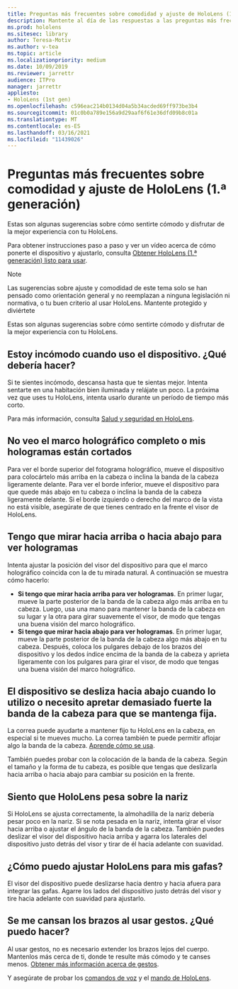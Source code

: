 ```yaml
---
title: Preguntas más frecuentes sobre comodidad y ajuste de HoloLens (1.ª generación)
description: Mantente al día de las respuestas a las preguntas más frecuentes sobre cómo adaptarse a tu dispositivo de realidad mixta HoloLens (1.º generación).
ms.prod: hololens
ms.sitesec: library
author: Teresa-Motiv
ms.author: v-tea
ms.topic: article
ms.localizationpriority: medium
ms.date: 10/09/2019
ms.reviewer: jarrettr
audience: ITPro
manager: jarrettr
appliesto:
- HoloLens (1st gen)
ms.openlocfilehash: c596eac214b0134d04a5b34acded69ff973be3b4
ms.sourcegitcommit: 01c0b0a789e156a9d29aaf6f61e36dfd09b8c01a
ms.translationtype: MT
ms.contentlocale: es-ES
ms.lasthandoff: 03/16/2021
ms.locfileid: "11439026"
---
```

# <a name="hololens-1st-gen-fit-and-comfort-frequently-asked-questions"></a>Preguntas más frecuentes sobre comodidad y ajuste de HoloLens (1.ª generación)

Estas son algunas sugerencias sobre cómo sentirte cómodo y disfrutar de la mejor experiencia con tu HoloLens.

Para obtener instrucciones paso a paso y ver un vídeo acerca de cómo ponerte el dispositivo y ajustarlo, consulta [Obtener HoloLens (1.ª generación) listo para usar](hololens1-setup.md).

> [!NOTE]
> Las sugerencias sobre ajuste y comodidad de este tema solo se han pensado como orientación general y no reemplazan a ninguna legislación ni normativa, o tu buen criterio al usar HoloLens. Mantente protegido y diviértete

Estas son algunas sugerencias sobre cómo sentirte cómodo y disfrutar de la mejor experiencia con tu HoloLens.

## <a name="im-experiencing-discomfort-when-i-use-my-device-what-should-i-do"></a>Estoy incómodo cuando uso el dispositivo. ¿Qué debería hacer?

Si te sientes incómodo, descansa hasta que te sientas mejor. Intenta sentarte en una habitación bien iluminada y relájate un poco. La próxima vez que uses tu HoloLens, intenta usarlo durante un período de tiempo más corto.

Para más información, consulta [Salud y seguridad en HoloLens](https://go.microsoft.com/fwlink/p/?LinkId=746661).

## <a name="i-cant-see-the-whole-holographic-frame-or-my-holograms-are-cut-off"></a>No veo el marco holográfico completo o mis hologramas están cortados

Para ver el borde superior del fotograma holográfico, mueve el dispositivo para colocártelo más arriba en la cabeza o inclina la banda de la cabeza ligeramente delante. Para ver el borde inferior, mueve el dispositivo para que quede más abajo en tu cabeza o inclina la banda de la cabeza ligeramente delante. Si el borde izquierdo o derecho del marco de la vista no está visible, asegúrate de que tienes centrado en la frente el visor de HoloLens.

## <a name="i-need-to-look-up-or-down-to-see-holograms"></a>Tengo que mirar hacia arriba o hacia abajo para ver hologramas

Intenta ajustar la posición del visor del dispositivo para que el marco holográfico coincida con la de tu mirada natural. A continuación se muestra cómo hacerlo:

- **Si tengo que mirar hacia arriba para ver hologramas**. En primer lugar, mueve la parte posterior de la banda de la cabeza algo más arriba en tu cabeza. Luego, usa una mano para mantener la banda de la cabeza en su lugar y la otra para girar suavemente el visor, de modo que tengas una buena visión del marco holográfico.
- **Si tengo que mirar hacia abajo para ver hologramas**. En primer lugar, mueve la parte posterior de la banda de la cabeza algo más abajo en tu cabeza. Después, coloca los pulgares debajo de los brazos del dispositivo y los dedos índice encima de la banda de la cabeza y aprieta ligeramente con los pulgares para girar el visor, de modo que tengas una buena visión del marco holográfico.

## <a name="the-device-slides-down-when-im-using-it-or-i-need-to-make-the-headband-too-tight-to-keep-it-secure"></a>El dispositivo se desliza hacia abajo cuando lo utilizo o necesito apretar demasiado fuerte la banda de la cabeza para que se mantenga fija.

La correa puede ayudarte a mantener fijo tu HoloLens en la cabeza, en especial si te mueves mucho. La correa también te puede permitir aflojar algo la banda de la cabeza. [Aprende cómo se usa](hololens1-setup.md#adjust-fit).

También puedes probar con la colocación de la banda de la cabeza. Según el tamaño y la forma de tu cabeza, es posible que tengas que deslizarla hacia arriba o hacia abajo para cambiar su posición en la frente.

## <a name="my-hololens-feels-heavy-on-my-nose"></a>Siento que HoloLens pesa sobre la nariz

Si HoloLens se ajusta correctamente, la almohadilla de la nariz debería pesar poco en la nariz. Si se nota pesada en la nariz, intenta girar el visor hacia arriba o ajustar el ángulo de la banda de la cabeza. También puedes deslizar el visor del dispositivo hacia arriba y agarra los laterales del dispositivo justo detrás del visor y tirar de él hacia adelante con suavidad.

## <a name="how-can-i-adjust-hololens-to-fit-with-my-glasses"></a>¿Cómo puedo ajustar HoloLens para mis gafas?

El visor del dispositivo puede deslizarse hacia dentro y hacia afuera para integrar las gafas. Agarre los lados del dispositivo justo detrás del visor y tire hacia adelante con suavidad para ajustarlo.

## <a name="my-arm-gets-tired-when-i-use-gestures-what-can-i-do"></a>Se me cansan los brazos al usar gestos. ¿Qué puedo hacer?

Al usar gestos, no es necesario extender los brazos lejos del cuerpo. Mantenlos más cerca de ti, donde te resulte más cómodo y te canses menos. [Obtener más información acerca de gestos](hololens1-basic-usage.md#use-hololens-with-your-hands).

Y asegúrate de probar los [comandos de voz](hololens-cortana.md) y el [mando de HoloLens](hololens1-clicker.md).
